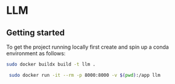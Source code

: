 # LLM 


## Getting started
To get the project running locally first create and spin up a conda environment as follows:

```bash
sudo docker buildx build -t llm .
```

```bash
 sudo docker run -it --rm -p 8000:8000 -v $(pwd):/app llm
```
